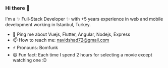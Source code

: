 ### Hi there 👋

I'm a ✨ Full-Stack Developer ✨ with +5 years experience in web and mobile development working in Istanbul, Turkey.

- 💬 Ping me about Vuejs, Flutter, Angular, Nodejs, Express
- 📫 How to reach me: navidshad72@gmail.com
- ⚡  Pronouns: Bomfunk
- 😄 Fun fact: Each time I spend 2 hours for selecting a movie except watching one :D

